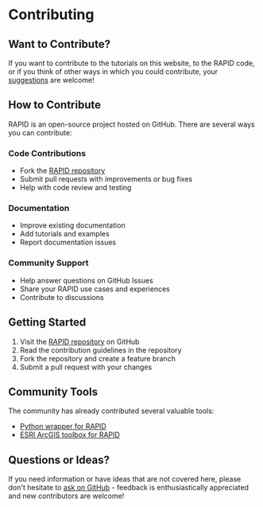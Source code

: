 # Contributing

## Want to Contribute?

If you want to contribute to the tutorials on this website, to the RAPID code, or if you think of other ways in which you could contribute, your [suggestions](https://github.com/c-h-david/rapid2/issues/new/choose) are welcome!

## How to Contribute

RAPID is an open-source project hosted on GitHub. There are several ways you can contribute:

### Code Contributions
- Fork the [RAPID repository](https://github.com/c-h-david/rapid2/)
- Submit pull requests with improvements or bug fixes
- Help with code review and testing

### Documentation
- Improve existing documentation
- Add tutorials and examples
- Report documentation issues

### Community Support
- Help answer questions on GitHub Issues
- Share your RAPID use cases and experiences
- Contribute to discussions

## Getting Started

1. Visit the [RAPID repository](https://github.com/c-h-david/rapid2/) on GitHub
2. Read the contribution guidelines in the repository
3. Fork the repository and create a feature branch
4. Submit a pull request with your changes

## Community Tools

The community has already contributed several valuable tools:

- [Python wrapper for RAPID](https://github.com/erdc-cm/RAPIDpy)
- [ESRI ArcGIS toolbox for RAPID](https://github.com/Esri/python-toolbox-for-rapid)

## Questions or Ideas?

If you need information or have ideas that are not covered here, please don't hesitate to [ask on GitHub](https://github.com/c-h-david/rapid2/issues/new/choose) - feedback is enthusiastically appreciated and new contributors are welcome!
